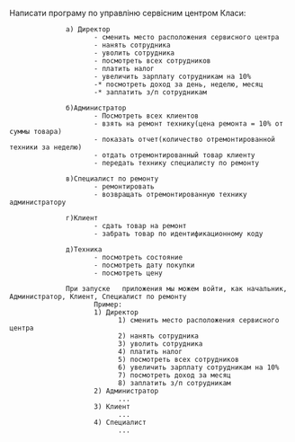 Написати програму по управліню сервісним центром
Класи:

	              а) Директор
	                     - сменить место расположения сервисного центра
	                     - нанять сотрудника
	                     - уволить сотрудника
	                     - посмотреть всех сотрудников
	                     - платить налог
	                     - увеличить зарплату сотрудникам на 10%
	                     -* посмотреть доход за день, неделю, месяц
	                     -* заплатить з/п сотрудникам
	                     
	              б)Администратор
	                     - Посмотреть всех клиентов
	                     - взять на ремонт технику(цена ремонта = 10% от суммы товара)
	                     - показать отчет(количество отремонтированной техники за неделю)
	                     - отдать отремонтированный товар клиенту
	                     - передать технику специалисту по ремонту
	                     
	              в)Специалист по ремонту
	                     - ремонтировать
	                     - возвращать отремонтированную технику администратору
	                     
	              г)Клиент 
	                     - сдать товар на ремонт
	                     - забрать товар по идентификационному коду
	                     
	              д)Техника
	                     - посмотреть состояние
	                     - посмотреть дату покупки
	                     - посмотреть цену
	                     
	              При запуске   приложения мы можем войти, как начальник, Администратор, Клиент, Специалист по ремонту
	                     Пример:
	                     1) Директор
	                           1) сменить место расположения сервисного центра
	                           2) нанять сотрудника
	                           3) уволить сотрудника
	                           4) платить налог
	                           5) посмотреть всех сотрудников
	                           6) увеличить зарплату сотрудникам на 10%
	                           7) посмотреть доход за месяц
	                           8) заплатить з/п сотрудникам
	                     2) Администратор
	                           ...
	                     3) Клиент
	                           ...
	                     4) Специалист
	                           ... 
